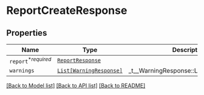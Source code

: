 # ReportCreateResponse



## Properties
Name | Type | Description | Notes
------------ | ------------- | ------------- | -------------
| `report`<sup>*_required_</sup> | [```ReportResponse```](ReportResponse.md) |    |  |
| `warnings` | [```List[WarningResponse]```](WarningResponse.md) |  _t__WarningResponse::LIST_DESCRIPTION  |  |

[[Back to Model list]](../README.md#documentation-for-models) [[Back to API list]](../README.md#documentation-for-api-endpoints) [[Back to README]](../README.md)


